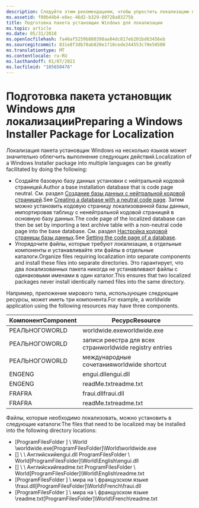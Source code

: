 ```yaml
---
description: Следуйте этим рекомендациям, чтобы упростить локализацию пакетов установщик Windows.
ms.assetid: f00b44b4-e8ec-46d2-b329-00728a83275b
title: Подготовка пакета установщик Windows для локализации
ms.topic: article
ms.date: 05/31/2018
ms.openlocfilehash: fa46af5259b880398aa84dc817eb201bd63456eb
ms.sourcegitcommit: 831e8f3db78ab820e1710cede244553c70e50500
ms.translationtype: MT
ms.contentlocale: ru-RU
ms.lasthandoff: 01/07/2021
ms.locfileid: "105650476"
---
```

# <a name="preparing-a-windows-installer-package-for-localization"></a><span data-ttu-id="f62e5-103">Подготовка пакета установщик Windows для локализации</span><span class="sxs-lookup"><span data-stu-id="f62e5-103">Preparing a Windows Installer Package for Localization</span></span>

<span data-ttu-id="f62e5-104">Локализация пакета установщик Windows на несколько языков может значительно облегчить выполнение следующих действий.</span><span class="sxs-lookup"><span data-stu-id="f62e5-104">Localization of a Windows Installer package into multiple languages can be greatly facilitated by doing the following:</span></span>

-   <span data-ttu-id="f62e5-105">Создайте базовую базу данных установки с нейтральной кодовой страницей.</span><span class="sxs-lookup"><span data-stu-id="f62e5-105">Author a base installation database that is code page neutral.</span></span> <span data-ttu-id="f62e5-106">См. раздел [Создание базы данных с нейтральной кодовой страницей](creating-a-database-with-a-neutral-code-page.md).</span><span class="sxs-lookup"><span data-stu-id="f62e5-106">See [Creating a database with a neutral code page](creating-a-database-with-a-neutral-code-page.md).</span></span> <span data-ttu-id="f62e5-107">Затем можно установить кодовую страницу локализованной базы данных, импортировав таблицу с ненейтральной кодовой страницей в основную базу данных.</span><span class="sxs-lookup"><span data-stu-id="f62e5-107">The code page of the localized database can then be set by importing a text archive table with a non-neutral code page into the base database.</span></span> <span data-ttu-id="f62e5-108">См. раздел [Настройка кодовой страницы базы данных](setting-the-code-page-of-a-database.md).</span><span class="sxs-lookup"><span data-stu-id="f62e5-108">See [Setting the code page of a database](setting-the-code-page-of-a-database.md).</span></span>
-   <span data-ttu-id="f62e5-109">Упорядочите файлы, которые требуют локализации, в отдельные компоненты и устанавливайте эти файлы в отдельные каталоги.</span><span class="sxs-lookup"><span data-stu-id="f62e5-109">Organize files requiring localization into separate components and install these files into separate directories.</span></span> <span data-ttu-id="f62e5-110">Это гарантирует, что два локализованных пакета никогда не устанавливают файлы с одинаковыми именами в один каталог.</span><span class="sxs-lookup"><span data-stu-id="f62e5-110">This ensures that two localized packages never install identically named files into the same directory.</span></span>

<span data-ttu-id="f62e5-111">Например, приложение мирового типа, использующее следующие ресурсы, может иметь три компонента.</span><span class="sxs-lookup"><span data-stu-id="f62e5-111">For example, a worldwide application using the following resources may have three components.</span></span>



| <span data-ttu-id="f62e5-112">Компонент</span><span class="sxs-lookup"><span data-stu-id="f62e5-112">Component</span></span> | <span data-ttu-id="f62e5-113">Ресурс</span><span class="sxs-lookup"><span data-stu-id="f62e5-113">Resource</span></span>                   |
|-----------|----------------------------|
| <span data-ttu-id="f62e5-114">РЕАЛЬНОГО</span><span class="sxs-lookup"><span data-stu-id="f62e5-114">WORLD</span></span>     | <span data-ttu-id="f62e5-115">worldwide.exe</span><span class="sxs-lookup"><span data-stu-id="f62e5-115">worldwide.exe</span></span>              |
| <span data-ttu-id="f62e5-116">РЕАЛЬНОГО</span><span class="sxs-lookup"><span data-stu-id="f62e5-116">WORLD</span></span>     | <span data-ttu-id="f62e5-117">записи реестра для всех стран</span><span class="sxs-lookup"><span data-stu-id="f62e5-117">worldwide registry entries</span></span> |
| <span data-ttu-id="f62e5-118">РЕАЛЬНОГО</span><span class="sxs-lookup"><span data-stu-id="f62e5-118">WORLD</span></span>     | <span data-ttu-id="f62e5-119">международные сочетания</span><span class="sxs-lookup"><span data-stu-id="f62e5-119">worldwide shortcut</span></span>         |
| <span data-ttu-id="f62e5-120">ENG</span><span class="sxs-lookup"><span data-stu-id="f62e5-120">ENG</span></span>       | <span data-ttu-id="f62e5-121">engui.dll</span><span class="sxs-lookup"><span data-stu-id="f62e5-121">engui.dll</span></span>                  |
| <span data-ttu-id="f62e5-122">ENG</span><span class="sxs-lookup"><span data-stu-id="f62e5-122">ENG</span></span>       | <span data-ttu-id="f62e5-123">readMe.txt</span><span class="sxs-lookup"><span data-stu-id="f62e5-123">readme.txt</span></span>                 |
| <span data-ttu-id="f62e5-124">FRA</span><span class="sxs-lookup"><span data-stu-id="f62e5-124">FRA</span></span>       | <span data-ttu-id="f62e5-125">fraui.dll</span><span class="sxs-lookup"><span data-stu-id="f62e5-125">fraui.dll</span></span>                  |
| <span data-ttu-id="f62e5-126">FRA</span><span class="sxs-lookup"><span data-stu-id="f62e5-126">FRA</span></span>       | <span data-ttu-id="f62e5-127">readMe.txt</span><span class="sxs-lookup"><span data-stu-id="f62e5-127">readme.txt</span></span>                 |



 

<span data-ttu-id="f62e5-128">Файлы, которые необходимо локализовать, можно установить в следующие каталоги:</span><span class="sxs-lookup"><span data-stu-id="f62e5-128">The files that need to be localized may be installed into the following directory locations:</span></span>

-   <span data-ttu-id="f62e5-129">\[ProgramFilesFolder \] \\ World \\worldwide.exe</span><span class="sxs-lookup"><span data-stu-id="f62e5-129">\[ProgramFilesFolder\]\\World\\worldwide.exe</span></span>
-   <span data-ttu-id="f62e5-130">\[\] \\ \\ Английскийengui.dll ProgramFilesFolder \\ World</span><span class="sxs-lookup"><span data-stu-id="f62e5-130">\[ProgramFilesFolder\]\\World\\English\\engui.dll</span></span>
-   <span data-ttu-id="f62e5-131">\[\] \\ \\ Английскийreadme.txt ProgramFilesFolder \\ World</span><span class="sxs-lookup"><span data-stu-id="f62e5-131">\[ProgramFilesFolder\]\\World\\English\\readme.txt</span></span>
-   <span data-ttu-id="f62e5-132">\[ProgramFilesFolder \] \\ мира на \\ французском языке \\fraui.dll</span><span class="sxs-lookup"><span data-stu-id="f62e5-132">\[ProgramFilesFolder\]\\World\\French\\fraui.dll</span></span>
-   <span data-ttu-id="f62e5-133">\[ProgramFilesFolder \] \\ мира на \\ французском языке \\readme.txt</span><span class="sxs-lookup"><span data-stu-id="f62e5-133">\[ProgramFilesFolder\]\\World\\French\\readme.txt</span></span>

 

 




